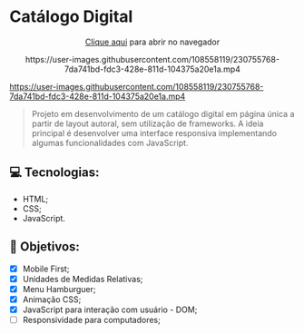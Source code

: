 #  Catálogo Digital 

<div align="center">
<p><a href="https://catalogo-digital.netlify.app/">Clique aqui</a> para abrir no navegador<p/>
  https://user-images.githubusercontent.com/108558119/230755768-7da741bd-fdc3-428e-811d-104375a20e1a.mp4

</div>

https://user-images.githubusercontent.com/108558119/230755768-7da741bd-fdc3-428e-811d-104375a20e1a.mp4


> Projeto em desenvolvimento de um catálogo digital em página única a partir de layout autoral, sem utilização de frameworks.
> A ideia principal é desenvolver uma interface responsiva implementando algumas funcionalidades com JavaScript. 

## 💻 Tecnologias: 
* HTML;
* CSS;
* JavaScript.

## 📝 Objetivos:
- [x] Mobile First;
- [x] Unidades de Medidas Relativas;
- [x] Menu Hamburguer;
- [x] Animação CSS;
- [x] JavaScript para interação com usuário - DOM;
- [ ] Responsividade para computadores;
